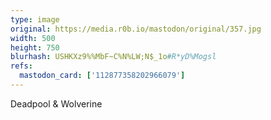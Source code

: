 ```yaml
---
type: image
original: https://media.r0b.io/mastodon/original/357.jpg
width: 500
height: 750
blurhash: USHKXz9%%MbF~C%N%LW;N$_1o#R*yD%Mogsl
refs:
  mastodon_card: ['112877358202966079']
---
```


Deadpool & Wolverine
